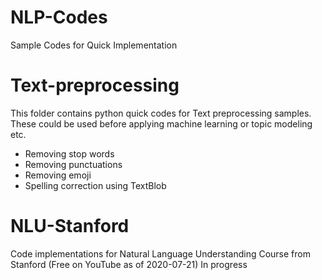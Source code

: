 # NLP-Codes
Sample Codes for Quick Implementation

# Text-preprocessing
This folder contains python quick codes for Text preprocessing samples. These could be used before applying machine learning or topic modeling etc.

- Removing stop words
- Removing punctuations
- Removing emoji
- Spelling correction using TextBlob

# NLU-Stanford

Code implementations for Natural Language Understanding Course from Stanford (Free on YouTube as of 2020-07-21)
In progress

